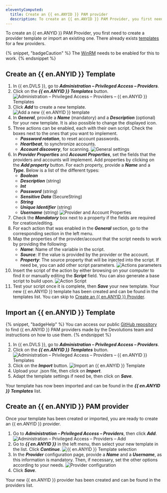 ```yaml
---
eleventyComputed:
  title: Create an {{ en.ANYID }} PAM provider
  description: To create an {{ en.ANYID }} PAM Provider, you first need to create a provider template or import an existing one.
---
```

To create an {{ en.ANYID }} PAM Provider, you first need to create a provider template or import an existing one. There already exists [templates](#import-an-anyidentity-template) for a few providers.

{% snippet, "badgeCaution" %}
The [WinRM](/kb/devolutions-server/how-to-articles/winrm-trustedhostslist/) needs to be enabled for this to work.
{% endsnippet %}

## Create an {{ en.ANYID }} Template
1. In {{ en.DVLS }}, go to ***Administration – Privileged Access – Providers***.
1. Click on the ***{{ en.ANYID }} Templates*** button.
![Administration – Privileged Access – Providers – {{ en.ANYID }} Templates](https://cdnweb.devolutions.net/docs/docs_en_kb_KB2173.png)
3. Click ***Add*** to create a new template.
![Add a new {{ en.ANYID }} template](https://cdnweb.devolutions.net/docs/docs_en_kb_KB2174.png)
4. In ***General***, provide a ***Name*** (mandatory) and a ***Description*** (optional) for your new template. It is also possible to change the displayed icon.
1. Three actions can be enabled, each with their own script. Check the boxes next to the ones that you want to implement.
    * ***Password rotation***, to reset account passwords.
    * ***Heartbeat***, to synchronize accounts.
    * ***Account discovery***, for scanning.
![General settings](https://cdnweb.devolutions.net/docs/docs_en_kb_KB2175.png)
6. In ***Provider Properties*** and ***Account Properties***, set the fields that the providers and accounts will implement. Add properties by clicking on the ***Add property*** button. For each property, provide a ***Name*** and a ***Type***. Below is a list of the different types:
    * ***Boolean***
    * ***Description*** (string)
    * ***Int***
    * ***Password*** (string)
    * ***Sensitive Data*** (SecureString)
    * ***String***
    * ***Unique Identifier*** (string)
    * ***Username*** (string)
![Provider and Account Properties](https://cdnweb.devolutions.net/docs/docs_en_kb_KB2176.png)
7. Check the ***Mandatory*** box next to a property if the fields are required for creation/editing.
1. For each action that was enabled in the ***General*** section, go to the corresponding section in the left menu.
1. Map the properties of the provider/account that the script needs to work by providing the following:
    * ***Name***: Name of the variable in the script.
    * ***Source***: If the value is provided by the provider or the account.
    * ***Property***: The source property that will be injected into the script.
If need be, you can add other script parameters.
![Actions parameters](https://cdnweb.devolutions.net/docs/docs_en_kb_KB2177.png)
10. Insert the script of the action by either browsing on your computer to find it or manually editing the ***Script*** field. You can also generate a base script to build upon.
![Action Script](https://cdnweb.devolutions.net/docs/docs_en_kb_KB2178.png)
11. Test your script once it is complete, then ***Save*** your new template.
Your new {{ en.ANYID }} template has been created and can be found in the templates list. You can skip to <a href="#create-an-anyidentity-pam-provider">Create an {{ en.ANYID }} Provider</a>.

## Import an {{ en.ANYID }} Template
{% snippet, "badgeHelp" %}
You can access our public [GitHub repository](https://github.com/Devolutions/PAM-Providers) to find {{ en.ANYID }} PAM providers made by the Devolutions team and instructions on how to use them.
{% endsnippet %}

1. In {{ en.DVLS }}, go to ***Administration – Privileged Access – Providers***.
1. Click on the ***{{ en.ANYID }} Templates*** button.
![Administration – Privileged Access – Providers – {{ en.ANYID }} Templates](https://cdnweb.devolutions.net/docs/docs_en_kb_KB2173.png)
3. Click on the ***Import*** button.
![Import an {{ en.ANYID }} Template](https://cdnweb.devolutions.net/docs/docs_en_kb_KB2179.png)
4. Upload your .json file, then click on ***Import***.
1. Adapt the template settings if need be, then click on ***Save***.

Your template has now been imported and can be found in the ***{{ en.ANYID }} Templates*** list.

## Create an {{ en.ANYID }} PAM provider
Once your template has been created or imported, you are ready to create an {{ en.ANYID }} provider.
1. Go to ***Administration – Privileged Access – Providers***, then click ***Add***.
![Administration – Privileged Access – Providers – Add](https://cdnweb.devolutions.net/docs/docs_en_kb_KB2180.png)
2. Go to ***{{ en.ANYID }}*** in the left menu, then select your new template in the list. Click ***Continue***.
![{{ en.ANYID }} Template selection](https://cdnweb.devolutions.net/docs/docs_en_kb_KB2181.png)
3. In the ***Provider*** configuration page, provide a ***Name*** and a ***Username***, as this information is mandatory. Then, if necessary, set the other options according to your needs.
![Provider configuration](https://cdnweb.devolutions.net/docs/docs_en_kb_KB2182.png)
4. Click ***Save***.

Your new {{ en.ANYID }} provider has been created and can be found in the providers list.
